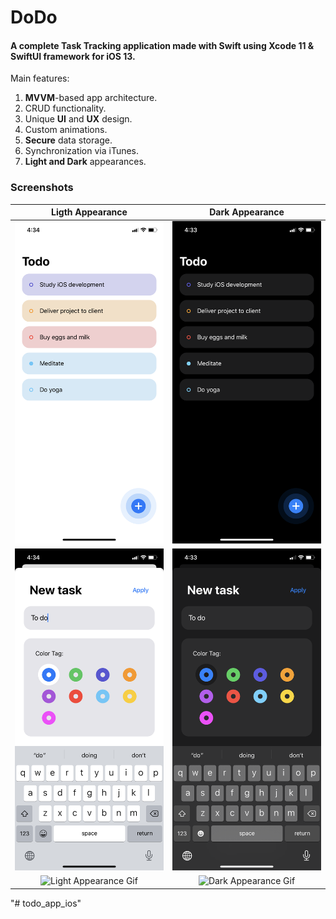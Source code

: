 # DoDo
#### A complete Task Tracking application made with Swift using Xcode 11 & SwiftUI framework for iOS 13.

Main features:
1. **MVVM**-based app architecture.
2. CRUD functionality.
3. Unique **UI** and **UX** design.
4. Custom animations.
5. **Secure** data storage.
6. Synchronization via iTunes.
7. **Light and Dark** appearances.

### Screenshots

Ligth Appearance                                |  Dark Appearance
:----------------------------------------------:|:---------------------------------------------:
![Main Menu Light](Screenshots/light_main.PNG)  |  ![Main Menu Dark](Screenshots/dark_main.PNG)
![New Task Light](Screenshots/light_new.PNG)    |  ![Main Task Dark](Screenshots/dark_new.PNG)
![Light Appearance Gif](Screenshots/light.gif)  |  ![Dark Appearance Gif](Screenshots/dark.gif)
"# todo_app_ios" 
